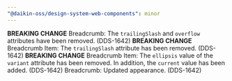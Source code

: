 ```yaml
---
"@daikin-oss/design-system-web-components": minor
---
```


**BREAKING CHANGE** Breadcrumb: The `trailingSlash` and `overflow` attributes have been removed. (DDS-1642)
**BREAKING CHANGE** Breadcrumb Item: The `trailingSlash` attribute has been removed. (DDS-1642)
**BREAKING CHANGE** Breadcrumb Item: The `ellipsis` value of the `variant` attribute has been removed. In addition, the `current` value has been added. (DDS-1642)
Breadcrumb: Updated appearance. (DDS-1642)
